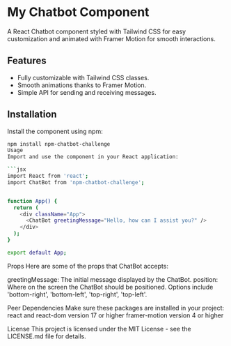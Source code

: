 # My Chatbot Component

A React Chatbot component styled with Tailwind CSS for easy customization and animated with Framer Motion for smooth interactions.

## Features

- Fully customizable with Tailwind CSS classes.
- Smooth animations thanks to Framer Motion.
- Simple API for sending and receiving messages.

## Installation

Install the component using npm:

```bash
npm install npm-chatbot-challenge
Usage
Import and use the component in your React application:

```jsx
import React from 'react';
import ChatBot from 'npm-chatbot-challenge';


function App() {
  return (
    <div className="App">
      <ChatBot greetingMessage="Hello, how can I assist you?" />
    </div>
  );
}

export default App;
```
Props
Here are some of the props that ChatBot accepts:

greetingMessage: The initial message displayed by the ChatBot.
position: Where on the screen the ChatBot should be positioned. Options include 'bottom-right', 'bottom-left', 'top-right', 'top-left'.

Peer Dependencies
Make sure these packages are installed in your project:
react and react-dom version 17 or higher
framer-motion version 4 or higher




License
This project is licensed under the MIT License - see the LICENSE.md file for details.
